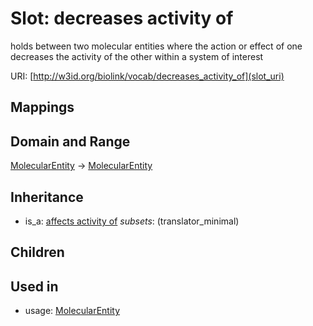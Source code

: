 # Slot: decreases activity of


holds between two molecular entities where the action or effect of one decreases the activity of the other within a system of interest

URI: [http://w3id.org/biolink/vocab/decreases_activity_of](slot_uri)
## Mappings

## Domain and Range

[MolecularEntity](MolecularEntity.md) -> [MolecularEntity](MolecularEntity.md)
## Inheritance

 *  is_a: [affects activity of](affects_activity_of.md) *subsets*: (translator_minimal)
## Children

## Used in

 *  usage: [MolecularEntity](MolecularEntity.md)

